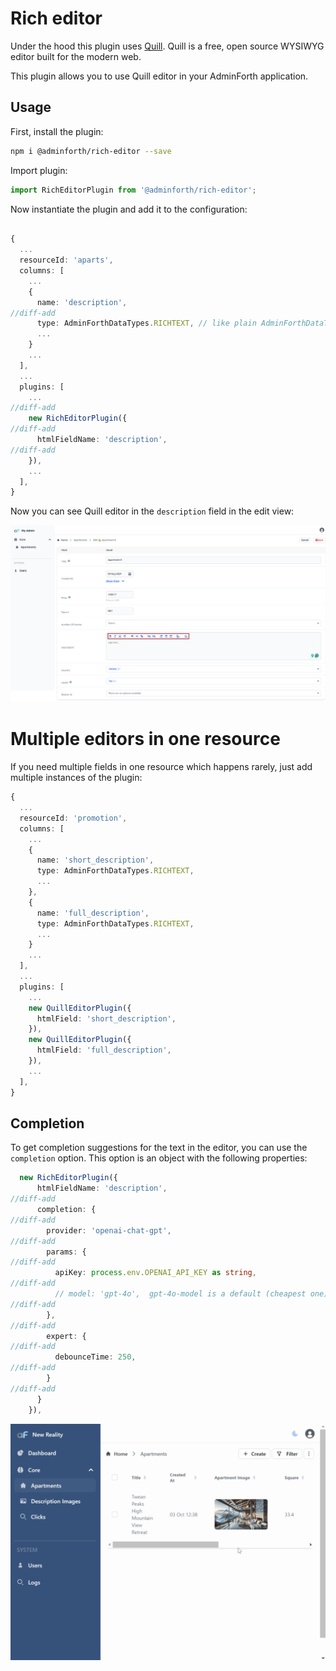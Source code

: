 
# Rich editor

Under the hood this plugin uses [Quill](https://quilljs.com/). Quill is a free, open source WYSIWYG editor built for the modern web.

This plugin allows you to use Quill editor in your AdminForth application.

## Usage

First, install the plugin:

```bash
npm i @adminforth/rich-editor --save
```

Import plugin:

```ts title="./index.ts"
import RichEditorPlugin from '@adminforth/rich-editor';
```

Now instantiate the plugin and add it to the configuration:

```ts title="./resources/apartments.ts"

{
  ...
  resourceId: 'aparts',
  columns: [
    ...
    {
      name: 'description',
//diff-add
      type: AdminForthDataTypes.RICHTEXT, // like plain AdminForthDataTypes.TEXT but renders HTML in show/list views
      ...
    }
    ...
  ],
  ...
  plugins: [
    ...
//diff-add
    new RichEditorPlugin({
//diff-add
      htmlFieldName: 'description',
//diff-add
    }),
    ...
  ],
}
```



Now you can see Quill editor in the `description` field in the edit view:

![alt text](image-2.png)



# Multiple editors in one resource

If you need multiple fields in one resource which happens rarely, just add multiple instances of the plugin:

```ts
{
  ...
  resourceId: 'promotion',
  columns: [
    ...
    {
      name: 'short_description',
      type: AdminForthDataTypes.RICHTEXT,
      ...
    },
    {
      name: 'full_description',
      type: AdminForthDataTypes.RICHTEXT,
      ...
    }
    ...
  ],
  ...
  plugins: [
    ...
    new QuillEditorPlugin({
      htmlField: 'short_description',
    }),
    new QuillEditorPlugin({
      htmlField: 'full_description',
    }),
    ...
  ],
}
```


## Completion

To get completion suggestions for the text in the editor, you can use the `completion` option. This option is an object with the following properties:

```ts title="./index.ts"
  new RichEditorPlugin({
      htmlFieldName: 'description',
//diff-add
      completion: {
//diff-add
        provider: 'openai-chat-gpt',
//diff-add
        params: {
//diff-add
          apiKey: process.env.OPENAI_API_KEY as string,
//diff-add
          // model: 'gpt-4o',  gpt-4o-model is a default (cheapest one)
//diff-add
        },
//diff-add
        expert: {
//diff-add
          debounceTime: 250,
//diff-add
        }
//diff-add
      }
    }),
```

![alt text](gptDemo.gif)